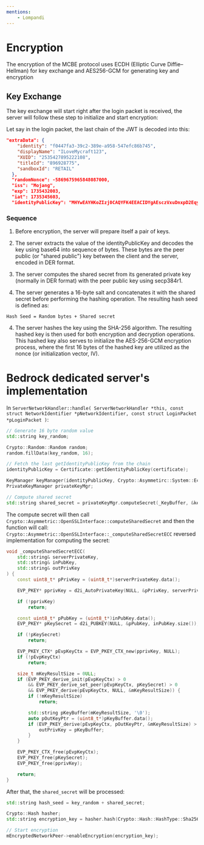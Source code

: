 ```yaml
---
mentions:
    - Lompandi
---
```


# Encryption
The encryption of the MCBE protocol uses ECDH (Elliptic Curve Diffie–Hellman) for key exchange and AES256-GCM for generating key and encryption

## Key Exchange
The key exchange will start right after the login packet is received, the server will follow these step to initialize and start encryption:

Let say in the login packet, the last chain of the JWT is decoded into this:
```json
"extraData": {
    "identity": "f0447fa3-39c2-389e-a958-547efc86b745",
    "displayName": "ILoveMycraft123",
    "XUID": "2535427895222108",
    "titleId": "896928775",
    "sandboxId": "RETAIL"
  },
  "randomNonce": -5869675965848087000,
  "iss": "Mojang",
  "exp": 1735432003,
  "iat": 1735345603,
  "identityPublicKey": "MHYwEAYHKoZIzj0CAQYFK4EEACIDYgAEsczVxuDnxpD2EqyqK0HUXtJbtFq5ntqUpiPb/eM7pelEoSh3ijKZnM2t6LaDMOzXP015p   wsjthhLjnthK3KBj1gM8Vh8p1RRVXb0xSFU2hcWD3TpScBD9Vk8qnPOhH"
```

### Sequence
1. Before encryption, the server will prepare itself a pair of keys.

2. The server extracts the value of the identityPublicKey and decodes the key using base64 into sequence of bytes.
These bytes are the peer public (or "shared public") key between the client and the server, encoded in DER format.

3. The server computes the shared secret from its generated private key (normally in DER format) with the peer public key using secp384r1.

4. The server generates a 16-byte salt and concatenates it with the shared secret before performing the hashing operation. The resulting hash seed is defined as:
```
Hash Seed = Random bytes + Shared secret
```

4. The server hashes the key using the SHA-256 algorithm. The resulting hashed key is then used for both encryption and decryption operations. This hashed key also serves to initialize the AES-256-GCM encryption process, where the first 16 bytes of the hashed key are utilized as the nonce (or initialization vector, IV).

# Bedrock dedicated server's implementation

In ```ServerNetworkHandler::handle(
    ServerNetworkHandler *this, const struct NetworkIdentifier *pNetworkIdentifier, const struct LoginPacket *pLoginPacket
)```: 
```c++
// Generate 16 byte random value
std::string key_random;

Crypto::Random::Random random;
random.fillData(key_random, 16);

// Fetch the last getIdentityPublicKey from the chain
identityPublicKey = Certificate::getIdentityPublicKey(certificate);

KeyManager keyManager(identityPublicKey, Crypto::Asymmetirc::System::EcSecp384r1);
PrivateKeyManager privateKeyMgr;

// Compute shared secret
std::string shared_secret = privateKeyMgr.computeSecret(_KeyBuffer, &keyManager);
```
The compute secret will then call ```Crypto::Asymmetric::OpenSSLInterface::computeSharedSecret```
and then the function will call: ```Crypto::Asymmetric::OpenSSLInterface::_computeSharedSecretECC```
reversed implementation for computing the secret:
```c++
void _computeSharedSecretECC(
    std::string& serverPrivateKey,
    std::string& inPubKey,
    std::string& outPrivKey
) {
    const uint8_t* pPrivKey = (uint8_t*)serverPrivateKey.data();

    EVP_PKEY* pprivKey = d2i_AutoPrivateKey(NULL, &pPrivKey, serverPrivateKey.size());

    if (!pprivKey)
        return;

    const uint8_t* pPubKey = (uint8_t*)inPubKey.data();
    EVP_PKEY* pKeySecret = d2i_PUBKEY(NULL, &pPubKey, inPubKey.size());

    if (!pKeySecret)
        return;

    EVP_PKEY_CTX* pEvpKeyCtx = EVP_PKEY_CTX_new(pprivKey, NULL);
    if (!pEvpKeyCtx)
        return;

    size_t mKeyResultSize = 0ULL;
    if (EVP_PKEY_derive_init(pEvpKeyCtx) > 0
        && EVP_PKEY_derive_set_peer(pEvpKeyCtx, pKeySecret) > 0
        && EVP_PKEY_derive(pEvpKeyCtx, NULL, &mKeyResultSize)) {
        if (!mKeyResultSize)
            return;

        std::string pKeyBuffer(mKeyResultSize, '\0');
        auto pOutKeyPtr = (uint8_t*)pKeyBuffer.data();
        if (EVP_PKEY_derive(pEvpKeyCtx, pOutKeyPtr, &mKeyResultSize) > 0) {
            outPrivKey = pKeyBuffer;
        }
    }

    EVP_PKEY_CTX_free(pEvpKeyCtx);
    EVP_PKEY_free(pKeySecret);
    EVP_PKEY_free(pprivKey);

    return;
}
```

After that, the ```shared_secret``` will be processed:
```c++
std::string hash_seed = key_random + shared_secret;

Crypto::Hash hasher;
std::string encryption_key = hasher.hash(Crypto::Hash::HashType::Sha256, hash_seed);

// Start encryption
mEncryptedNetworkPeer->enableEncryption(encryption_key);

```
